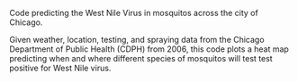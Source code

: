 Code predicting the West Nile Virus in mosquitos across the city of Chicago.

Given weather, location, testing, and spraying data from the Chicago Department of Public Health (CDPH) from 2006, this code plots a heat map predicting when and where different species of mosquitos will test test positive for West Nile virus.

